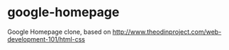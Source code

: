 # google-homepage

Google Homepage clone, based on http://www.theodinproject.com/web-development-101/html-css